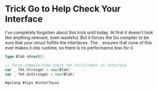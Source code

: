 # Trick Go to Help Check Your Interface

I've completely forgotten about this trick until today. At first it
doesn't look like anything relevant, even wasteful. But it forces the Go
compiler to be sure that your struct fulfills the interfaces. The `_`
ensures that none of this ever makes it into runtime, so there is no
performance loss for it.


```go
type Blah struct{}

// force compile-time check for fulfillment of interface
var _ fmt.Stringer = new(Blah)
var _ fmt.GoStringer = new(Blah)
```

    #golang #tips #interfaces
